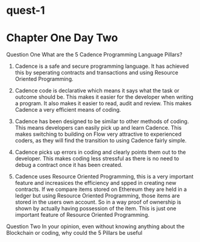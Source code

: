 # quest-1

# Chapter One Day Two

Question One   What are the 5 Cadence Programming Language Pillars?

1.   Cadence is a safe and secure programming language.   It has achieved this by seperating contracts and transactions and using Resource Oriented Programming.

2.  Cadence code is declarative which means it says what the task or outcome should be.   This makes it easier for the developer when writing a program.   It also makes it easier to read, audit and review.   This makes Cadence a very efficient means of coding.

3.  Cadence has been designed to be similar to other methods of coding.   This means developers can easily pick up and learn Cadence.  This makes switching to building on Flow very attractive to experienced coders, as they will find the transition to using Cadence fairly simple.

4.  Cadence picks up errors in coding and clearly points them out to the developer.   This makes coding less stressful as there is no need to debug a contract once it has been created. 

5.  Cadence uses Resource Oriented Programming, this is a very important feature and increasices the efficiency and spped in creating new contracts.   If we compare items stored on Ethereum they are held in a ledger but using Resource Oriented Programming, those items are stored in the users own account.   So in a way proof of ownership is shown by actually having possession of the item.   This is just one important feature of Resource Oriented Programming. 


Question Two In your opinion, even without knowing anything about the Blockchain or coding, why could the 5 Pillars be useful


